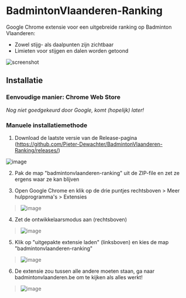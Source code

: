 # BadmintonVlaanderen-Ranking
Google Chrome extensie voor een uitgebreide ranking op Badminton Vlaanderen:
- Zowel stijg- als daalpunten zijn zichtbaar
- Limieten voor stijgen en dalen worden getoond

![screenshot](https://user-images.githubusercontent.com/17025996/161548139-a6e3e799-e7e4-4d8f-b07d-0629be5b6636.png)

## Installatie

### Eenvoudige manier: Chrome Web Store

*Nog niet goedgekeurd door Google, komt (hopelijk) later!*

### Manuele installatiemethode

1. Download de laatste versie van de Release-pagina (https://github.com/Pieter-Dewachter/BadmintonVlaanderen-Ranking/releases/)

![image](https://user-images.githubusercontent.com/17025996/161551186-bba53689-dd38-4635-8a9c-66691fa302e6.png)

2. Pak de map "badmintonvlaanderen-ranking" uit de ZIP-file en zet ze ergens waar ze kan blijven

3. Open Google Chrome en klik op de drie puntjes rechtsboven > Meer hulpprogramma's > Extensies

> ![image](https://user-images.githubusercontent.com/17025996/161549307-9133d04b-611f-49de-bce5-4a983220dee2.png)

4. Zet de ontwikkelaarsmodus aan (rechtsboven)

> ![image](https://user-images.githubusercontent.com/17025996/161549554-4fec9408-5bec-4ca1-9340-df598e827be9.png)

5. Klik op "uitgepakte extensie laden" (linksboven) en kies de map "badmintonvlaanderen-ranking"

> ![image](https://user-images.githubusercontent.com/17025996/161549606-34788c2f-a6f8-422e-be4e-5da1f7aeb784.png)

6. De extensie zou tussen alle andere moeten staan, ga naar badmintonvlaanderen.be om te kijken als alles werkt!

> ![image](https://user-images.githubusercontent.com/17025996/161549691-edc695cc-a571-4070-996b-823deb4a6e83.png)
